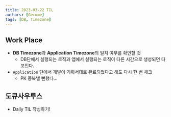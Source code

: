 ```yaml
---
title: 2023-03-22 TIL
authors: [Gerome]
tags: [DB, Timezone]
---
```


## Work Place
- **DB Timezone**과 **Application Timezone**의 일치 여부를 확인할 것
    - DB단에서 실행되는 로직과 앱에서 실행되는 로직이 다른 시간으로 생성되면 다 꼬인다.
- `Application` 단에서 개발이 기획서대로 완료되었다고 해도 다시 한 번 체크
    - PK 중복낼 뻔했다...

## 도큐사우루스 
- Daily TIL 작성하기! 


